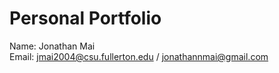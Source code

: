 # Personal Portfolio
Name: Jonathan Mai   
Email: jmai2004@csu.fullerton.edu / jonathannmai@gmail.com  


